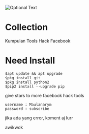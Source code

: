 ![Optional Text](../master/pict.png)
# Collection
Kumpulan Tools Hack Facebook
# Need Install
```
$apt update && apt upgrade
$pkg install git
$pkg install python2
$pip2 install --upgrade pip
```


give stars to more facebook hack tools
```
username : Maulanarym
password : subscribe
```
jika ada yang error, koment aj lurr

awikwok
